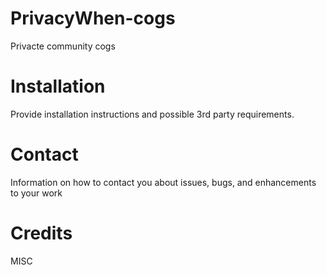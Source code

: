 # PrivacyWhen-cogs
Privacte community cogs

# Installation
Provide installation instructions and possible 3rd party requirements.

# Contact
Information on how to contact you about issues, bugs, and enhancements to your work

# Credits
MISC
